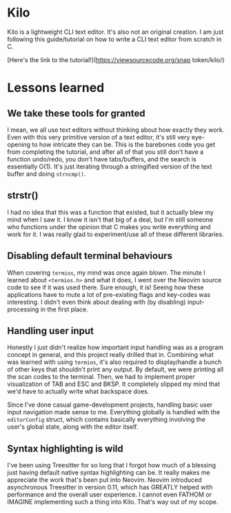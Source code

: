 # Kilo
Kilo is a lightweight CLI text editor. It's also not an original creation. I am just following this guide/tutorial on how to write a CLI text editor from scratch in C.

[Here's the link to the tutorial!](https://viewsourcecode.org/snap token/kilo/)

# Lessons learned
## We take these tools for granted
I mean, we all use text editors without thinking about how exactly they work. Even with this very primitive version of a text editor, it's still very eye-opening to how intricate they can be. This is the barebones code you get from completing the tutorial, and after all of that you still don't have a function undo/redo, you don't have tabs/buffers, and the search is essentially O(1). It's just iterating through a stringified version of the text buffer and doing ``strncmp()``.

## strstr()
I had no idea that this was a function that existed, but it actually blew my mind when I saw it. I know it isn't that big of a deal, but I'm still someone who functions under the opinion that C makes you write everything and work for it. I was really glad to experiment/use all of these different libraries.

## Disabling default terminal behaviours
When covering ``termios``, my mind was once again blown. The minute I learned about ``<termios.h>`` and what it does, I went over the Neovim source code to see if it was used there. Sure enough, it is! Seeing how these applications have to mute a lot of pre-existing flags and key-codes was interesting. I didn't even think about dealing with (by disabling) input-processing in the first place.

## Handling user input
Honestly I just didn't realize how important input handling was as a program concept in general, and this project really drilled that in. Combining what was learned with using ``termios``, it's also required to display/handle a bunch of other keys that shouldn't print any output. By default, we were printing all the scan codes to the terminal. Then, we had to implement proper visualization of TAB and ESC and BKSP. It completely slipped my mind that we'd have to actually write what backspace does.

Since I've done casual game-development projects, handling basic user input navigation made sense to me. Everything globally is handled with the ``editorConfig`` struct, which contains basically everything involving the user's global state, along with the editor itself.

## Syntax highlighting is wild
I've been using Treesitter for so long that I forgot how much of a blessing just having default native syntax highlighting can be. It really makes me appreciate the work that's been put into Neovim. Neovim introduced asynchronous Treesitter in version 0.11, which has GREATLY helped with performance and the overall user experience. I cannot even FATHOM or IMAGINE implementing such a thing into Kilo. That's way out of my scope.
